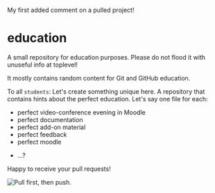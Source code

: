 
My first added comment on a pulled project!





education
=========

A small repository for education purposes. Please do not flood it with unuseful info at toplevel!

It mostly contains random content for Git and GitHub education.

To all `students`: 
Let's create something unique here. A repository that contains hints 
about the perfect education.
Let's say one file for each:
* perfect video-conference evening in Moodle
* perfect documentation
* perfect add-on material
* perfect feedback
* perfect moodle
+ ...?

Happy to receive your pull requests!

![Pull first, then push.](https://www.itnetwork.cz/images/ftipy/585ad7fd3d0f2)

